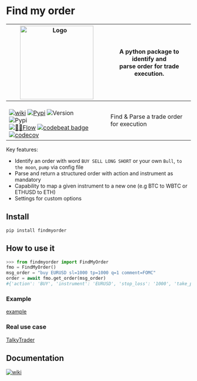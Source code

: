 # Find my order

| <img width="200" alt="Logo" src="https://user-images.githubusercontent.com/8766259/233823991-cceaa05a-ff15-4796-a6bb-bcb3ee0d8859.jpg"> | A python package to identify and <br>parse order for trade execution. |
| ------------- | ------------- |
|<br> [![wiki](https://img.shields.io/badge/🪙🗿-wiki-0080ff)](https://talkytrader.gitbook.io/talky/) [![Pypi](https://badgen.net/badge/icon/findmyorder?icon=pypi&label)](https://pypi.org/project/findmyorder/) ![Version](https://img.shields.io/pypi/v/findmyorder)<br>  ![Pypi](https://img.shields.io/pypi/dm/findmyorder)<br> [![👷‍♂️Flow](https://github.com/mraniki/findmyorder/actions/workflows/%F0%9F%91%B7%E2%80%8D%E2%99%82%EF%B8%8FFlow.yml/badge.svg)](https://github.com/mraniki/findmyorder/actions/workflows/%F0%9F%91%B7%E2%80%8D%E2%99%82%EF%B8%8FFlow.yml)  [![codebeat badge](https://codebeat.co/badges/9b113098-d22d-498d-9c61-eb1e96c1311a)](https://codebeat.co/projects/github-com-mraniki-findmyorder-main) [![codecov](https://codecov.io/gh/mraniki/findmyorder/branch/dev/graph/badge.svg?token=4838MSZNCC)](https://codecov.io/gh/mraniki/findmyorder) | Find & Parse a trade order for execution|

Key features:

- Identify an order with word `BUY SELL LONG SHORT` or your own `Bull`, `to the moon`, `pump` via config file
- Parse and return a structured order with action and instrument as mandatory
- Capability to map a given instrument to a new one (e.g BTC to WBTC or ETHUSD to ETH)
- Settings for custom options

## Install

`pip install findmyorder`

## How to use it

```python
>>> from findmyorder import FindMyOrder
fmo = FindMyOrder()
msg_order = "buy EURUSD sl=1000 tp=1000 q=1 comment=FOMC"
order = await fmo.get_order(msg_order)
#{'action': 'BUY', 'instrument': 'EURUSD', 'stop_loss': '1000', 'take_profit': '1000', 'quantity': '2', 'order_type': None, 'leverage_type': None, 'comment': None, 'timestamp': datetime.datetime(2023, 5, 3, 12, 10, 28, 731282, tzinfo=datetime.timezone.utc)}
```

### Example

[example](https://github.com/mraniki/findmyorder/blob/main/examples/example.py)

### Real use case

[TalkyTrader](https://github.com/mraniki/tt)

## Documentation

[![wiki](https://img.shields.io/badge/🪙🗿-wiki-0080ff)](https://talkytrader.gitbook.io/talky/)

